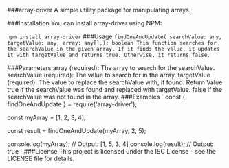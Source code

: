 ###array-driver
A simple utility package for manipulating arrays.

###Installation
You can install array-driver using NPM:

`
npm install array-driver
`
###Usage
`
findOneAndUpdate( searchValue: any, targetValue: any, array: any[],): boolean
This function searches for the searchValue in the given array. If it finds the value, it updates it with targetValue and returns true. Otherwise, it returns false.
`

###Parameters
array (required): The array to search for the searchValue.
searchValue (required): The value to search for in the array.
targetValue (required): The value to replace the searchValue with, if found.
Return Value
true if the searchValue was found and replaced with targetValue.
false if the searchValue was not found in the array.
###Examples
`
const { findOneAndUpdate } = require('array-driver');

const myArray = [1, 2, 3, 4];

const result = findOneAndUpdate(myArray, 2, 5);

console.log(myArray); // Output: [1, 5, 3, 4]
console.log(result); // Output: true
`
###License
This project is licensed under the ISC License - see the LICENSE file for details.
